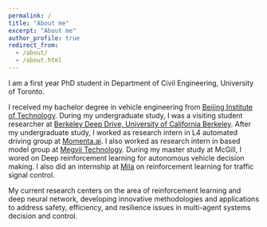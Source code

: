 ```yaml
---
permalink: /
title: "About me"
excerpt: "About me"
author_profile: true
redirect_from: 
  - /about/
  - /about.html
---
```


I am a first year PhD student in Department of Civil Engineering, University of Toronto. 

I received my bachelor degree in vehicle engineering from [Beijing Institute of Technology](http://english.bit.edu.cn/). During my undergraduate study, I was a visiting student researcher at [Berkeley Deep Drive, University of California Berkeley](https://bdd-data.berkeley.edu/). After my undergraduate study, I worked as research intern in L4 automated driving group at [Momenta.ai](https://www.momenta.cn/en/). I also worked as research intern in based model group at [Megvii Technology](https://scholar.google.com/citations?user=yuB-cfoAAAAJ&hl=en). During my master study at McGill, I wored on Deep reinforcement learning for autonomous vehicle decision making. I also did an internship at [Mila](https://mila.quebec/en/) on reinforcement learning for traffic signal control. 

My current research centers on the area of reinforcement learning and deep neural network, developing innovative methodologies and applications to address safety, efficiency, and resilience issues in multi-agent systems decision and control. 


